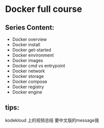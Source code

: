 # Docker full course

## Series Content:

- Docker overview
- Docker install
- Docker get-started
- Docker environment
- Docker images
- Docker cmd vs entrypoint
- Docker network
- Docker storage
- Docker compose
- Docker registry
- Docker engine


## tips:
  kodekloud 上的视频总结 要中文版的message我 


